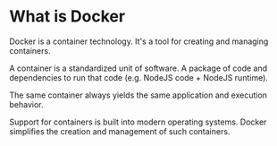 # What is Docker

Docker is a container technology. It's a tool for creating and managing containers.

A container is a standardized unit of software.
A package of code and dependencies to run that code (e.g. NodeJS code + NodeJS runtime).

The same container always yields the same application and execution behavior.

Support for containers is built into modern operating systems.
Docker simplifies the creation and management of such containers.

